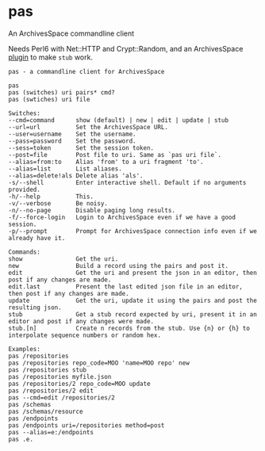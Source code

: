 # pas
An ArchivesSpace commandline client

Needs Perl6 with Net::HTTP and Crypt::Random, and an ArchivesSpace [plugin](https://github.com/jambun/pas_endpoints) to make `stub` work.


    pas - a commandline client for ArchivesSpace

    pas
    pas (switches) uri pairs* cmd?
    pas (swtiches) uri file

    Switches:
    --cmd=command      show (default) | new | edit | update | stub
    --url=url          Set the ArchivesSpace URL.
    --user=username    Set the username.
    --pass=password    Set the password.
    --sess=token       Set the session token.
    --post=file        Post file to uri. Same as `pas uri file`.
    --alias=from:to    Alias 'from' to a uri fragment 'to'.
    --alias=list       List aliases.
    --alias=delete!als Delete alias 'als'.
    -s/--shell         Enter interactive shell. Default if no arguments provided.
    -h/--help          This.
    -v/--verbose       Be noisy.
    -n/--no-page       Disable paging long results.
    -f/--force-login   Login to ArchivesSpace even if we have a good session.
    -p/--prompt        Prompt for ArchivesSpace connection info even if we already have it.

    Commands:
    show               Get the uri.
    new                Build a record using the pairs and post it.
    edit               Get the uri and present the json in an editor, then post if any changes are made.
    edit.last          Present the last edited json file in an editor, then post if any changes are made.
    update             Get the uri, update it using the pairs and post the resulting json.
    stub               Get a stub record expected by uri, present it in an editor and post if any changes were made.
    stub.[n]           Create n records from the stub. Use {n} or {h} to interpolate sequence numbers or random hex.
								  
    Examples:
    pas /repositories
    pas /repositories repo_code=MOO 'name=MOO repo' new
    pas /repositories stub
    pas /repositories myfile.json
    pas /repositories/2 repo_code=MOO update
    pas /repositories/2 edit
    pas --cmd=edit /repositories/2
    pas /schemas
    pas /schemas/resource
    pas /endpoints
    pas /endpoints uri=/repositories method=post
    pas --alias=e:/endpoints
    pas .e.

